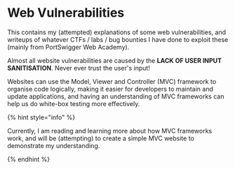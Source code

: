 # Web Vulnerabilities

This contains my (attempted) explanations of some web vulnerabilities, and writeups of whatever CTFs / labs / bug bounties I have done to exploit these (mainly from PortSwigger Web Academy).

Almost all website vulnerabilities are caused by the **LACK OF USER INPUT SANITISATION**. Never ever trust the user's input!

Websites can use the Model, Viewer and Controller (MVC) framework to organise code logically, making it easier for developers to maintain and update applications, and having an understanding of MVC frameworks can help us do white-box testing more effectively.

{% hint style="info" %}

Currently, I am reading and learning more about how MVC frameworks work, and will be (attempting) to create a simple MVC website to demonstrate my understanding.

{% endhint %}